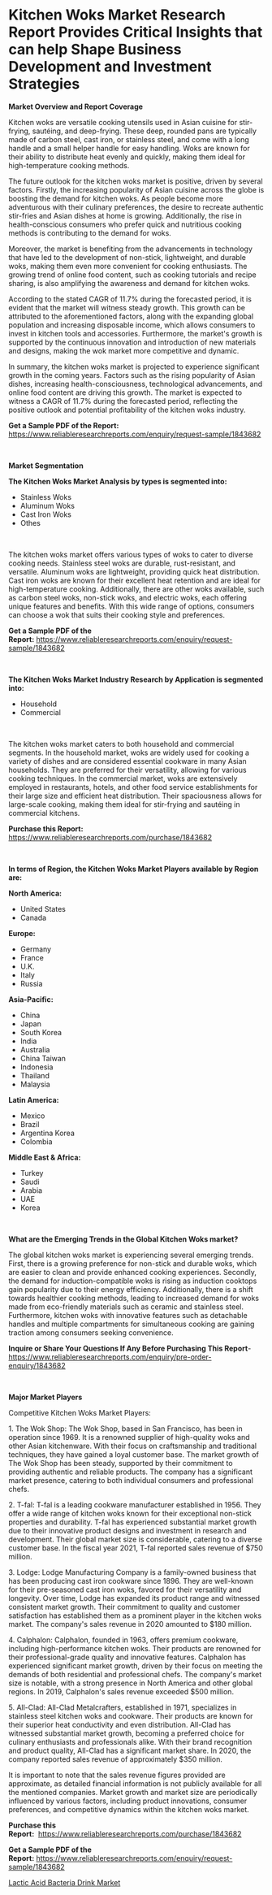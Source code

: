 <p><h1>Kitchen Woks Market Research Report Provides Critical Insights that can help Shape Business Development and Investment Strategies</h1></p><p><strong>Market Overview and Report Coverage</strong></p>
<p><p>Kitchen woks are versatile cooking utensils used in Asian cuisine for stir-frying, sautéing, and deep-frying. These deep, rounded pans are typically made of carbon steel, cast iron, or stainless steel, and come with a long handle and a small helper handle for easy handling. Woks are known for their ability to distribute heat evenly and quickly, making them ideal for high-temperature cooking methods.</p><p>The future outlook for the kitchen woks market is positive, driven by several factors. Firstly, the increasing popularity of Asian cuisine across the globe is boosting the demand for kitchen woks. As people become more adventurous with their culinary preferences, the desire to recreate authentic stir-fries and Asian dishes at home is growing. Additionally, the rise in health-conscious consumers who prefer quick and nutritious cooking methods is contributing to the demand for woks.</p><p>Moreover, the market is benefiting from the advancements in technology that have led to the development of non-stick, lightweight, and durable woks, making them even more convenient for cooking enthusiasts. The growing trend of online food content, such as cooking tutorials and recipe sharing, is also amplifying the awareness and demand for kitchen woks.</p><p>According to the stated CAGR of 11.7% during the forecasted period, it is evident that the market will witness steady growth. This growth can be attributed to the aforementioned factors, along with the expanding global population and increasing disposable income, which allows consumers to invest in kitchen tools and accessories. Furthermore, the market's growth is supported by the continuous innovation and introduction of new materials and designs, making the wok market more competitive and dynamic.</p><p>In summary, the kitchen woks market is projected to experience significant growth in the coming years. Factors such as the rising popularity of Asian dishes, increasing health-consciousness, technological advancements, and online food content are driving this growth. The market is expected to witness a CAGR of 11.7% during the forecasted period, reflecting the positive outlook and potential profitability of the kitchen woks industry.</p></p>
<p><strong>Get a Sample PDF of the Report:</strong> <a href="https://www.reliableresearchreports.com/enquiry/request-sample/1843682">https://www.reliableresearchreports.com/enquiry/request-sample/1843682</a></p>
<p>&nbsp;</p>
<p><strong>Market Segmentation</strong></p>
<p><strong>The Kitchen Woks Market Analysis by types is segmented into:</strong></p>
<p><ul><li>Stainless Woks</li><li>Aluminum Woks</li><li>Cast Iron Woks</li><li>Othes</li></ul></p>
<p>&nbsp;</p>
<p><p>The kitchen woks market offers various types of woks to cater to diverse cooking needs. Stainless steel woks are durable, rust-resistant, and versatile. Aluminum woks are lightweight, providing quick heat distribution. Cast iron woks are known for their excellent heat retention and are ideal for high-temperature cooking. Additionally, there are other woks available, such as carbon steel woks, non-stick woks, and electric woks, each offering unique features and benefits. With this wide range of options, consumers can choose a wok that suits their cooking style and preferences.</p></p>
<p><strong>Get a Sample PDF of the Report:</strong>&nbsp;<a href="https://www.reliableresearchreports.com/enquiry/request-sample/1843682">https://www.reliableresearchreports.com/enquiry/request-sample/1843682</a></p>
<p>&nbsp;</p>
<p><strong>The Kitchen Woks Market Industry Research by Application is segmented into:</strong></p>
<p><ul><li>Household</li><li>Commercial</li></ul></p>
<p>&nbsp;</p>
<p><p>The kitchen woks market caters to both household and commercial segments. In the household market, woks are widely used for cooking a variety of dishes and are considered essential cookware in many Asian households. They are preferred for their versatility, allowing for various cooking techniques. In the commercial market, woks are extensively employed in restaurants, hotels, and other food service establishments for their large size and efficient heat distribution. Their spaciousness allows for large-scale cooking, making them ideal for stir-frying and sautéing in commercial kitchens.</p></p>
<p><strong>Purchase this Report:</strong>&nbsp; <a href="https://www.reliableresearchreports.com/purchase/1843682">https://www.reliableresearchreports.com/purchase/1843682</a></p>
<p>&nbsp;</p>
<p><strong>In terms of Region, the Kitchen Woks Market Players available by Region are:</strong></p>
<p>
    <p> <strong> North America: </strong>
        <ul>
            <li>United States</li>
            <li>Canada</li>
        </ul>
        </p> 
    <p> <strong> Europe: </strong>
        <ul>
            <li>Germany</li>
            <li>France</li>
            <li>U.K.</li>
            <li>Italy</li>
            <li>Russia</li>
        </ul>
        </p> 
    <p> <strong> Asia-Pacific: </strong>
        <ul>
            <li>China</li>
            <li>Japan</li>
            <li>South Korea</li>
            <li>India</li>
            <li>Australia</li>
            <li>China Taiwan</li>
            <li>Indonesia</li>
            <li>Thailand</li>
            <li>Malaysia</li>
        </ul>
        </p> 
    <p> <strong> Latin America: </strong>
        <ul>
            <li>Mexico</li>
            <li>Brazil</li>
            <li>Argentina Korea</li>
            <li>Colombia</li>
        </ul>
        </p> 
    <p> <strong> Middle East & Africa: </strong>
        <ul>
            <li>Turkey</li>
            <li>Saudi</li>
            <li>Arabia</li>
            <li>UAE</li>
            <li>Korea</li>
        </ul>
    </p>
    </p>
<p>&nbsp;</p>
<p><strong>What are the Emerging Trends in the Global Kitchen Woks market?</strong></p>
<p><p>The global kitchen woks market is experiencing several emerging trends. First, there is a growing preference for non-stick and durable woks, which are easier to clean and provide enhanced cooking experiences. Secondly, the demand for induction-compatible woks is rising as induction cooktops gain popularity due to their energy efficiency. Additionally, there is a shift towards healthier cooking methods, leading to increased demand for woks made from eco-friendly materials such as ceramic and stainless steel. Furthermore, kitchen woks with innovative features such as detachable handles and multiple compartments for simultaneous cooking are gaining traction among consumers seeking convenience.</p></p>
<p><strong>Inquire or Share Your Questions If Any Before Purchasing This Report</strong>- <a href="https://www.reliableresearchreports.com/enquiry/pre-order-enquiry/1843682">https://www.reliableresearchreports.com/enquiry/pre-order-enquiry/1843682</a></p>
<p>&nbsp;</p>
<p><strong>Major Market Players</strong></p>
<p><p>Competitive Kitchen Woks Market Players:</p><p>1. The Wok Shop: The Wok Shop, based in San Francisco, has been in operation since 1969. It is a renowned supplier of high-quality woks and other Asian kitchenware. With their focus on craftsmanship and traditional techniques, they have gained a loyal customer base. The market growth of The Wok Shop has been steady, supported by their commitment to providing authentic and reliable products. The company has a significant market presence, catering to both individual consumers and professional chefs.</p><p>2. T-fal: T-fal is a leading cookware manufacturer established in 1956. They offer a wide range of kitchen woks known for their exceptional non-stick properties and durability. T-fal has experienced substantial market growth due to their innovative product designs and investment in research and development. Their global market size is considerable, catering to a diverse customer base. In the fiscal year 2021, T-fal reported sales revenue of $750 million.</p><p>3. Lodge: Lodge Manufacturing Company is a family-owned business that has been producing cast iron cookware since 1896. They are well-known for their pre-seasoned cast iron woks, favored for their versatility and longevity. Over time, Lodge has expanded its product range and witnessed consistent market growth. Their commitment to quality and customer satisfaction has established them as a prominent player in the kitchen woks market. The company's sales revenue in 2020 amounted to $180 million.</p><p>4. Calphalon: Calphalon, founded in 1963, offers premium cookware, including high-performance kitchen woks. Their products are renowned for their professional-grade quality and innovative features. Calphalon has experienced significant market growth, driven by their focus on meeting the demands of both residential and professional chefs. The company's market size is notable, with a strong presence in North America and other global regions. In 2019, Calphalon's sales revenue exceeded $500 million.</p><p>5. All-Clad: All-Clad Metalcrafters, established in 1971, specializes in stainless steel kitchen woks and cookware. Their products are known for their superior heat conductivity and even distribution. All-Clad has witnessed substantial market growth, becoming a preferred choice for culinary enthusiasts and professionals alike. With their brand recognition and product quality, All-Clad has a significant market share. In 2020, the company reported sales revenue of approximately $350 million.</p><p>It is important to note that the sales revenue figures provided are approximate, as detailed financial information is not publicly available for all the mentioned companies. Market growth and market size are periodically influenced by various factors, including product innovations, consumer preferences, and competitive dynamics within the kitchen woks market.</p></p>
<p><strong>Purchase this Report:</strong>&nbsp;&nbsp;<a href="https://www.reliableresearchreports.com/purchase/1843682">https://www.reliableresearchreports.com/purchase/1843682</a></p>
<p></p>
<p><strong>Get a Sample PDF of the Report:</strong>&nbsp;<a href="https://www.reliableresearchreports.com/enquiry/request-sample/1843682">https://www.reliableresearchreports.com/enquiry/request-sample/1843682</a></p>
<p><p><a href="https://github.com/mohamedbakry57/Market-Research-Report-List-1/blob/main/lactic-acid-bacteria-drink-market.md">Lactic Acid Bacteria Drink Market</a></p></p>